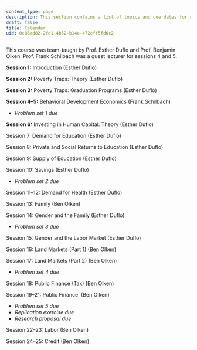 ```yaml
---
content_type: page
description: This section contains a list of topics and due dates for assignments.
draft: false
title: Calendar
uid: 0c86ad82-2fd1-4b52-b14e-472cff5fd0c2
---
```

This course was team-taught by Prof. Esther Duflo and Prof. Benjamin Olken. Prof. Frank Schilbach was a guest lecturer for sessions 4 and 5. 

**Session 1:** Introduction (Esther Duflo)

**Session 2:** Poverty Traps: Theory (Esther Duflo)

**Session 3:** Poverty Traps: Graduation Programs (Esther Duflo)

**Session 4–5:** Behavioral Development Economics (Frank Schilbach)

- *Problem set 1 due*

**Session 6:** Investing in Human Capital: Theory (Esther Duflo)

Session 7: Demand for Education (Esther Duflo)

Session 8: Private and Social Returns to Education (Esther Duflo)

Session 9: Supply of Education (Esther Duflo)

Session 10: Savings (Esther Duflo)

- *Problem set 2 due*

Session 11–12: Demand for Health (Esther Duflo)

Session 13: Family (Ben Olken)

Session 14: Gender and the Family (Esther Duflo)

- *Problem set 3 due*

Session 15: Gender and the Labor Market (Esther Duflo)

Session 16: Land Markets (Part 1) (Ben Olken)

Session 17: Land Markets (Part 2) (Ben Olken)

- *Problem set 4 due*

Session 18: Public Finance (Tax) (Ben Olken)

Session 19–21: Public Finance  (Ben Olken)

- *Problem set 5 due*
- *Replication exercise due*
- *Research proposal due*

Session 22–23: Labor (Ben Olken)

Session 24–25: Credit (Ben Olken)